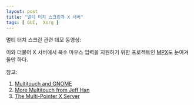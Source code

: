 ```yaml
---
layout: post
title: "멀티 터치 스크린과 X 서버"
tags: [ GUI,  Xorg ]
---
```


멀티 터치 스크린 관련 데모 동영상:

이와 더불어 X 서버에서 복수 마우스 입력을 지원하기 위한 프로젝트인 [MPX](http://wearables.unisa.edu.au/mpx/)도 눈여겨둘만 하다.

참고:

1.  [Multitouch and GNOME](http://www.burtonini.com/blog/computers/multitouch-2007-02-14-09-44)
2.  [More Multitouch from Jeff Han](http://www.macrumors.com/2007/02/12/more-multitouch-from-jeff-han/)
3.  [The Multi-Pointer X Server](http://wearables.unisa.edu.au/mpx/)


